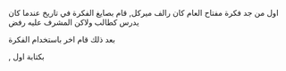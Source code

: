 


اول من جد فكرة مفتاح العام كان رالف ميركل, قام بصايغ الفكرة في تاريخ عندما كان يدرس كطالب ولاكن المشرف عليه رفض 

بعد ذلك قام   اخر باستخدام الفكرة  



, بكتابة اول 